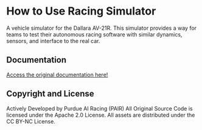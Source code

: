 # How to Use Racing Simulator

A vehicle simulator for the Dallara AV-21R. This simulator provides a way for teams to test their autonomous racing software with similar dynamics, sensors, and interface to the real car.

## Documentation
[Access the original documentation here!](https://autonomalabs.github.io/AWSIM/)

## Copyright and License

Actively Developed by Purdue AI Racing (PAIR)
All Original Source Code is licensed under the Apache 2.0 License. All assets are distributed under the CC BY-NC License.


